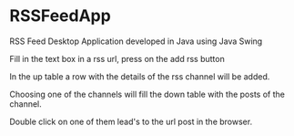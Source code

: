 # RSSFeedApp
RSS Feed Desktop Application developed in Java using Java Swing

Fill in the text box in a rss url, press on the add rss button

In the up table a row with the details of the rss channel will be added.

Choosing one of the channels will fill the down table with the posts of the channel.

Double click on one of them lead's to the url post in the browser.

